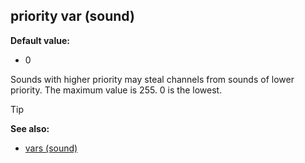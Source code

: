 ## priority var (sound)

**Default value:**
+   0


Sounds with higher priority may steal channels from sounds of
lower priority. The maximum value is 255. 0 is the lowest.

> [!TIP] 
> **See also:**
> +   [vars (sound)](/ref/sound/var.md) <!-- -->